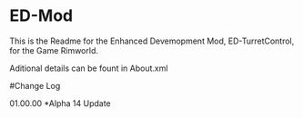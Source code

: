# ED-Mod
This is the Readme for the Enhanced Devemopment Mod, ED-TurretControl, for the Game Rimworld.

Aditional details can be fount in About.xml

#Change Log

01.00.00
*Alpha 14 Update